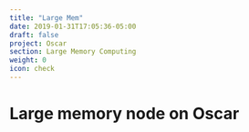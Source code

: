 ```yaml
---
title: "Large Mem"
date: 2019-01-31T17:05:36-05:00
draft: false
project: Oscar
section: Large Memory Computing
weight: 0
icon: check
---
```


# Large memory node on Oscar
